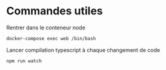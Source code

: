 # Commandes utiles

Rentrer dans le conteneur node
``` bash
docker-compose exec web /bin/bash
```

Lancer compilation typescript à chaque changement de code
``` bash
npm run watch
```
